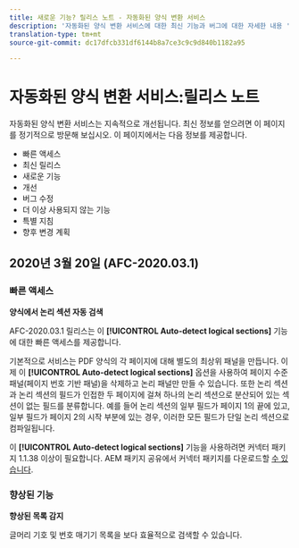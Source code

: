 ```yaml
---
title: 새로운 기능? 릴리스 노트 - 자동화된 양식 변환 서비스
description: '자동화된 양식 변환 서비스에 대한 최신 기능과 버그에 대한 자세한 내용 '
translation-type: tm+mt
source-git-commit: dc17dfcb331df6144b8a7ce3c9c9d840b1182a95

---
```



# 자동화된 양식 변환 서비스:릴리스 노트

자동화된 양식 변환 서비스는 지속적으로 개선됩니다. 최신 정보를 얻으려면 이 페이지를 정기적으로 방문해 보십시오. 이 페이지에서는 다음 정보를 제공합니다.

* 빠른 액세스
* 최신 릴리스
* 새로운 기능
* 개선
* 버그 수정
* 더 이상 사용되지 않는 기능
* 특별 지침
* 향후 변경 계획

## 2020년 3월 20일 (AFC-2020.03.1)

### 빠른 액세스

**양식에서 논리 섹션 자동 검색**

AFC-2020.03.1 릴리스는 이 **[!UICONTROL Auto-detect logical sections]** 기능에 대한 빠른 액세스를 제공합니다.

기본적으로 서비스는 PDF 양식의 각 페이지에 대해 별도의 최상위 패널을 만듭니다. 이제 이 **[!UICONTROL Auto-detect logical sections]** 옵션을 사용하여 페이지 수준 패널(페이지 번호 기반 패널)을 삭제하고 논리 패널만 만들 수 있습니다.  또한 논리 섹션과 논리 섹션의 필드가 인접한 두 페이지에 걸쳐 하나의 논리 섹션으로 분산되어 있는 섹션이 없는 필드를 분류합니다. 예를 들어 논리 섹션의 일부 필드가 페이지 1의 끝에 있고, 일부 필드가 페이지 2의 시작 부분에 있는 경우, 이러한 모든 필드가 단일 논리 섹션으로 컴파일됩니다.

이 **[!UICONTROL Auto-detect logical sections]** 기능을 사용하려면 커넥터 패키지 1.1.38 이상이 필요합니다. AEM 패키지 공유에서 커넥터 패키지를 다운로드할 [수 있습니다](https://www.adobeaemcloud.com/content/marketplace/marketplaceProxy.html?packagePath=/content/companies/public/adobe/packages/cq650/featurepack/AFCS-Connector-2020.03.1).

### 향상된 기능

**향상된 목록 감지**

글머리 기호 및 번호 매기기 목록을 보다 효율적으로 검색할 수 있습니다.